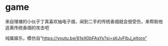 # game
来自理塘的小伙子丁真喜欢抽电子烟，闻到二手的传统香烟就会很受伤，来帮助他逃离传统香烟的攻击吧

纯属娱乐，模仿自“https://youtu.be/61eX0bFAsYs?si=stIJvFIbJ_eltoro”
